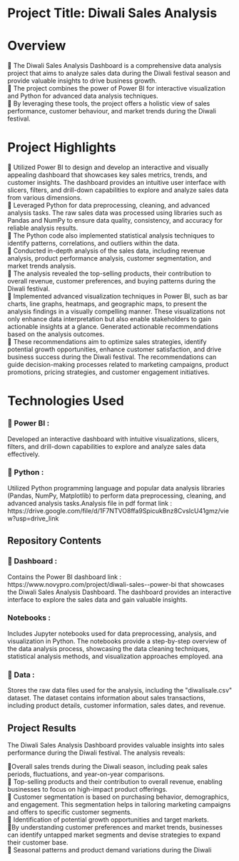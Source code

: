 # Project Title: Diwali Sales Analysis
# Overview
📌 The Diwali Sales Analysis Dashboard is a comprehensive data analysis project that aims to analyze sales data during the Diwali festival season and provide valuable insights to drive business growth.<br>
📌 The project combines the power of Power BI for interactive visualization and Python for advanced data analysis techniques.<br>
📌 By leveraging these tools, the project offers a holistic view of sales performance, customer behaviour, and market trends during the Diwali festival.

# Project Highlights
📌 Utilized Power BI to design and develop an interactive and visually appealing dashboard that showcases key sales metrics, trends, and customer insights. The dashboard provides an intuitive user interface with slicers, filters, and drill-down capabilities to explore and analyze sales data from various dimensions.<br>
📌 Leveraged Python for data preprocessing, cleaning, and advanced analysis tasks. The raw sales data was processed using libraries such as Pandas and NumPy to ensure data quality, consistency, and accuracy for reliable analysis results.
<br>📌 The Python code also implemented statistical analysis techniques to identify patterns, correlations, and outliers within the data.<br>📌
Conducted in-depth analysis of the sales data, including revenue analysis, product performance analysis, customer segmentation, and market trends analysis.<br> 📌 The analysis revealed the top-selling products, their contribution to overall revenue, customer preferences, and buying patterns during the Diwali festival.<br>📌
Implemented advanced visualization techniques in Power BI, such as bar charts, line graphs, heatmaps, and geographic maps, to present the analysis findings in a visually compelling manner. These visualizations not only enhance data interpretation but also enable stakeholders to gain actionable insights at a glance.
Generated actionable recommendations based on the analysis outcomes. 
<br>📌 These recommendations aim to optimize sales strategies, identify potential growth opportunities, enhance customer satisfaction, and drive business success during the Diwali festival. The recommendations can guide decision-making processes related to marketing campaigns, product promotions, pricing strategies, and customer engagement initiatives.

# Technologies Used
<h3>📌 Power BI : </h3> Developed an interactive dashboard with intuitive visualizations, slicers, filters, and drill-down capabilities to explore and analyze sales data effectively.
 <h3> 📌 Python : </h3> Utilized Python programming language and popular data analysis libraries (Pandas, NumPy, Matplotlib) to perform data preprocessing, cleaning, and advanced analysis tasks.Analysis file in pdf format  link : https://drive.google.com/file/d/1F7NTVO8ffa9SpicukBnz8CvslcU41gmz/view?usp=drive_link
<h2>Repository Contents</h2>
 <h3>📌 Dashboard : </h3>
Contains the Power BI dashboard link : https://www.novypro.com/project/diwali-sales--power-bi that showcases the Diwali Sales Analysis Dashboard. The dashboard provides an interactive interface to explore the sales data and gain valuable insights.
<h3>Notebooks :</h3>Includes Jupyter notebooks used for data preprocessing, analysis, and visualization in Python. The notebooks provide a step-by-step overview of the data analysis process, showcasing the data cleaning techniques, statistical analysis methods, and visualization approaches employed. ana
<h3> 📌 Data :</h3> Stores the raw data files used for the analysis, including the "diwalisale.csv" dataset. The dataset contains information about sales transactions, including product details, customer information, sales dates, and revenue.
<h2> Project Results</h2>
The Diwali Sales Analysis Dashboard provides valuable insights into sales performance during the Diwali festival. The analysis reveals:

📌Overall sales trends during the Diwali season, including peak sales periods, fluctuations, and year-on-year comparisons.<br>📌
Top-selling products and their contribution to overall revenue, enabling businesses to focus on high-impact product offerings.<br>📌
Customer segmentation is based on purchasing behavior, demographics, and engagement. This segmentation helps in tailoring marketing campaigns and offers to specific customer segments.<br>📌
Identification of potential growth opportunities and target markets.<br>📌By understanding customer preferences and market trends, businesses can identify untapped market segments and devise strategies to expand their customer base.<br>📌
Seasonal patterns and product demand variations during the Diwali
